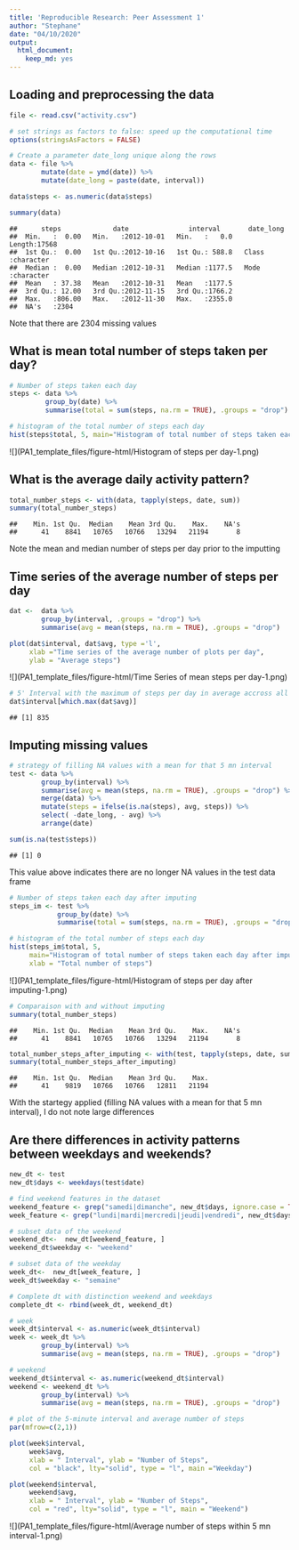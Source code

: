 ```yaml
---
title: 'Reproducible Research: Peer Assessment 1'
author: "Stephane"
date: "04/10/2020"
output: 
  html_document: 
    keep_md: yes
---
```




## Loading and preprocessing the data



```r
file <- read.csv("activity.csv")

# set strings as factors to false: speed up the computational time
options(stringsAsFactors = FALSE)

# Create a parameter date_long unique along the rows 
data <- file %>%
        mutate(date = ymd(date)) %>%
        mutate(date_long = paste(date, interval))

data$steps <- as.numeric(data$steps)

summary(data)
```

```
##      steps             date               interval       date_long        
##  Min.   :  0.00   Min.   :2012-10-01   Min.   :   0.0   Length:17568      
##  1st Qu.:  0.00   1st Qu.:2012-10-16   1st Qu.: 588.8   Class :character  
##  Median :  0.00   Median :2012-10-31   Median :1177.5   Mode  :character  
##  Mean   : 37.38   Mean   :2012-10-31   Mean   :1177.5                     
##  3rd Qu.: 12.00   3rd Qu.:2012-11-15   3rd Qu.:1766.2                     
##  Max.   :806.00   Max.   :2012-11-30   Max.   :2355.0                     
##  NA's   :2304
```
Note that there are 2304 missing values

## What is mean total number of steps taken per day?


```r
# Number of steps taken each day
steps <- data %>%
         group_by(date) %>%
         summarise(total = sum(steps, na.rm = TRUE), .groups = "drop")

# histogram of the total number of steps each day
hist(steps$total, 5, main="Histogram of total number of steps taken each day", xlab = "Total number of steps")
```

![](PA1_template_files/figure-html/Histogram of steps per day-1.png)<!-- -->

## What is the average daily activity pattern?


```r
total_number_steps <- with(data, tapply(steps, date, sum))
summary(total_number_steps)
```

```
##    Min. 1st Qu.  Median    Mean 3rd Qu.    Max.    NA's 
##      41    8841   10765   10766   13294   21194       8
```

Note the mean and median number of steps per day prior to the imputting

## Time series of the average number of steps per day


```r
dat <-  data %>%
        group_by(interval, .groups = "drop") %>%
        summarise(avg = mean(steps, na.rm = TRUE), .groups = "drop")

plot(dat$interval, dat$avg, type ='l', 
     xlab ="Time series of the average number of plots per day", 
     ylab = "Average steps")
```

![](PA1_template_files/figure-html/Time Series of mean steps per day-1.png)<!-- -->

```r
# 5' Interval with the maximum of steps per day in average accross all days of the set
dat$interval[which.max(dat$avg)]
```

```
## [1] 835
```


## Imputing missing values


```r
# strategy of filling NA values with a mean for that 5 mn interval
test <- data %>%
        group_by(interval) %>%
        summarise(avg = mean(steps, na.rm = TRUE), .groups = "drop") %>%
        merge(data) %>%
        mutate(steps = ifelse(is.na(steps), avg, steps)) %>%
        select( -date_long, - avg) %>%
        arrange(date)

sum(is.na(test$steps))
```

```
## [1] 0
```
This value above indicates there are no longer NA values in the test data frame


```r
# Number of steps taken each day after imputing
steps_im <- test %>%
            group_by(date) %>%
            summarise(total = sum(steps, na.rm = TRUE), .groups = "drop")

# histogram of the total number of steps each day
hist(steps_im$total, 5, 
     main="Histogram of total number of steps taken each day after imputing",
     xlab = "Total number of steps")
```

![](PA1_template_files/figure-html/Histogram of steps per day after imputing-1.png)<!-- -->

```r
# Comparaison with and without imputing
summary(total_number_steps)
```

```
##    Min. 1st Qu.  Median    Mean 3rd Qu.    Max.    NA's 
##      41    8841   10765   10766   13294   21194       8
```

```r
total_number_steps_after_imputing <- with(test, tapply(steps, date, sum))
summary(total_number_steps_after_imputing)
```

```
##    Min. 1st Qu.  Median    Mean 3rd Qu.    Max. 
##      41    9819   10766   10766   12811   21194
```
With the startegy applied (filling NA values with a mean for that 5 mn interval), I do not note large differences

## Are there differences in activity patterns between weekdays and weekends?


```r
new_dt <- test
new_dt$days <- weekdays(test$date)

# find weekend features in the dataset
weekend_feature <- grep("samedi|dimanche", new_dt$days, ignore.case = TRUE)
week_feature <- grep("lundi|mardi|mercredi|jeudi|vendredi", new_dt$days, ignore.case = TRUE)

# subset data of the weekend
weekend_dt<-  new_dt[weekend_feature, ]
weekend_dt$weekday <- "weekend"

# subset data of the weekday
week_dt<-  new_dt[week_feature, ]
week_dt$weekday <- "semaine"

# Complete dt with distinction weekend and weekdays
complete_dt <- rbind(week_dt, weekend_dt)

# week
week_dt$interval <- as.numeric(week_dt$interval)
week <- week_dt %>%
        group_by(interval) %>%
        summarise(avg = mean(steps, na.rm = TRUE), .groups = "drop")

# weekend
weekend_dt$interval <- as.numeric(weekend_dt$interval)
weekend <- weekend_dt %>%
        group_by(interval) %>%
        summarise(avg = mean(steps, na.rm = TRUE), .groups = "drop")

# plot of the 5-minute interval and average number of steps
par(mfrow=c(2,1))

plot(week$interval, 
     week$avg, 
     xlab = " Interval", ylab = "Number of Steps",
     col = "black", lty="solid", type = "l", main ="Weekday")

plot(weekend$interval, 
     weekend$avg, 
     xlab = " Interval", ylab = "Number of Steps",
     col = "red", lty="solid", type = "l", main = "Weekend")
```

![](PA1_template_files/figure-html/Average number of steps within 5 mn interval-1.png)<!-- -->
